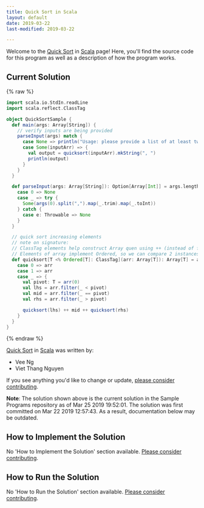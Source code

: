 ```yaml
---
title: Quick Sort in Scala
layout: default
date: 2019-03-22
last-modified: 2019-03-22

---
```


Welcome to the [Quick Sort](https://sampleprograms.io/projects/quick-sort) in [Scala](https://sampleprograms.io/languages/scala) page! Here, you'll find the source code for this program as well as a description of how the program works.

## Current Solution

{% raw %}

```scala
import scala.io.StdIn.readLine
import scala.reflect.ClassTag

object QuickSortSample {
  def main(args: Array[String]) {
    // verify inputs are being provided
    parseInput(args) match {
      case None => println("Usage: please provide a list of at least two integers to sort in the format \"1, 2, 3, 4, 5\"")
      case Some(inputArr) => {
        val output = quicksort(inputArr).mkString(", ")
        println(output)
      }
    }
  }

  def parseInput(args: Array[String]): Option[Array[Int]] = args.length match {
    case 0 => None
    case _ => try {
      Some(args(0).split(",").map(_.trim).map(_.toInt))
    } catch {
      case e: Throwable => None
    }
  }

  // quick sort increasing elements
  // note on signature:
  // ClassTag elements help construct Array quen using ++ (instead of falling back to ArraySeq)
  // Elements of array implement Ordered, so we can compare 2 instances of T using ==, <, >, etc.
  def quicksort[T <% Ordered[T]: ClassTag](arr: Array[T]): Array[T] = arr.length match {
    case 0 => arr
    case 1 => arr
    case _ => {
      val pivot: T = arr(0)
      val lhs = arr.filter(_ < pivot)
      val mid = arr.filter(_ == pivot)
      val rhs = arr.filter(_ > pivot)

      quicksort(lhs) ++ mid ++ quicksort(rhs)
    }
  }
}
```

{% endraw %}

[Quick Sort](https://sampleprograms.io/projects/quick-sort) in [Scala](https://sampleprograms.io/languages/scala) was written by:

- Vee Ng
- Viet Thang Nguyen

If you see anything you'd like to change or update, [please consider contributing](https://github.com/TheRenegadeCoder/sample-programs).

**Note**: The solution shown above is the current solution in the Sample Programs repository as of Mar 25 2019 19:52:01. The solution was first committed on Mar 22 2019 12:57:43. As a result, documentation below may be outdated.

## How to Implement the Solution

No 'How to Implement the Solution' section available. [Please consider contributing](https://github.com/TheRenegadeCoder/sample-programs-website).

## How to Run the Solution

No 'How to Run the Solution' section available. [Please consider contributing](https://github.com/TheRenegadeCoder/sample-programs-website).